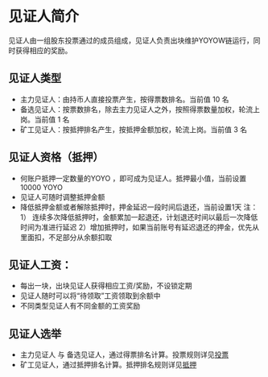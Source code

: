 # 见证人简介

见证人由一组股东投票通过的成员组成，见证人负责出块维护YOYOW链运行，同时获得相应的奖励。

## 见证人类型
- 主力见证人：由持币人直接投票产生，按得票数排名。当前值 10 名
- 备选见证人：按票数排名，除去主力见证人之外，按照得票数量加权，轮流上岗。当前值 1 名
- 矿工见证人：按抵押排名产生，按抵押金额加权，轮流上岗。当前值 3 名

## 见证人资格（抵押）
- 何账户抵押一定数量的YOYO ，即可成为见证人。抵押最小值，当前设置10000 YOYO
- 见证人可随时调整抵押金额
- 降低抵押金额或者解除抵押时，押金延迟一段时间后退还，当前设置1天
注：1） 连续多次降低抵押时，金额累加一起退还，计划退还时间以最后一次降低时间为准进行延迟
    2）增加抵押时，如果当前账号有延迟退还的押金，优先从里面扣，不足部分从余额扣取


## 见证人工资：
- 每出一块，出块见证人获得相应工资/奖励，不设锁定期
- 见证人随时可以将“待领取”工资领取到余额中
- 不同类型见证人有不同金额的工资奖励

## 见证人选举
- 主力见证人 与 备选见证人，通过得票排名计算。投票规则详见[投票](./投票.md)
- 矿工见证人，通过抵押排名计算。抵押排名规则详见[抵押](./抵押.md)
